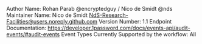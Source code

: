 Author Name: Rohan Parab @encryptedguy / Nico de Smidt @nds
Maintainer Name: Nico de Smidt <NdS-Research-Facilities@users.noreply.github.com>
Version Number: 1.1
Endpoint Documentation: https://developer.1password.com/docs/events-api/audit-events/#audit-events
Event Types Currently Supported by the workflow: All
